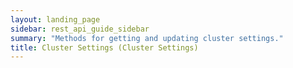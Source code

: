 ```yaml
---
layout: landing_page
sidebar: rest_api_guide_sidebar
summary: "Methods for getting and updating cluster settings."
title: Cluster Settings (Cluster Settings)
---
```

